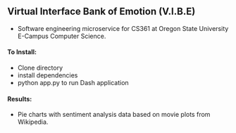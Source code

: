 ## Virtual Interface Bank of Emotion (V.I.B.E)

 - Software engineering microservice for CS361 at Oregon State University E-Campus Computer Science.
 
 
 #### To Install:
 
 - Clone directory
 - install dependencies
 - python app.py to run Dash application
 
 
 #### Results:
 - Pie charts with sentiment analysis data based on movie plots from Wikipedia.
 
